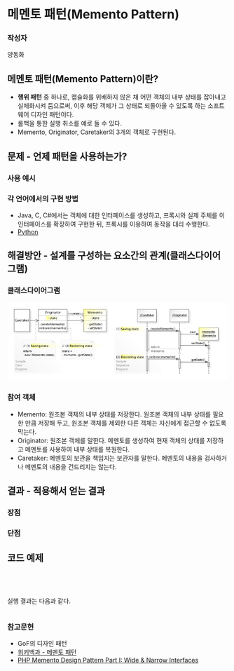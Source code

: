 ﻿# 메멘토 패턴(Memento Pattern)

### 작성자
양동화


## 메멘토 패턴(Memento Pattern)이란?
- **행위 패턴** 중 하나로, 캡슐화를 위배하지 않은 채 어떤 객체의 내부 상태를 잡아내고 실체화시켜 둠으로써, 이후 해당 객체가 그 상태로 되돌아올 수 있도록 하는 소프트웨어 디자인 패턴이다.
- 롤백을 통한 실행 취소를 예로 들 수 있다.
- Memento, Originator, Caretaker의 3개의 객체로 구현된다. 


## 문제 - 언제 패턴을 사용하는가?

### 사용 예시

### 각 언어에서의 구현 방법
- Java, C, C#에서는 객체에 대한 인터페이스를 생성하고, 프록시와 실제 주체를 이 인터페이스를 확장하여 구현한 뒤, 프록시를 이용하여 동작을 대리 수행한다.
- [Python](https://sourcemaking.com/design_patterns/proxy/python/1)


## 해결방안 - 설계를 구성하는 요소간의 관계(클래스다이어그램)
### 클래스다이어그램
![UML_Proxy](./img/W3sDesign_Memento_Design_Pattern_UML.jpg)

### 참여 객체
- Memento: 원조본 객체의 내부 상태를 저장한다. 원조본 객체의 내부 상태를 필요한 만큼 저장해 두고, 원조본 객체를 제외한 다른 객체는 자신에게 접근할 수 없도록 막는다.
- Originator: 원조본 객체를 말한다. 메멘토를 생성하여 현재 객체의 상태를 저장하고 메멘토를 사용하여 내부 상태를 복원한다.
- Caretaker: 메멘토의 보관을 책임지는 보관자를 말한다. 메멘토의 내용을 검사하거나 메멘토의 내용을 건드리지는 않는다.


## 결과 - 적용해서 얻는 결과
### 장점

### 단점


## 코드 예제


```java
```



```java
```

```java
```

```java
```

실행 결과는 다음과 같다.

```
```


### 참고문헌
- GoF의 디자인 패턴
- [위키백과 - 메멘토 패턴](https://ko.wikipedia.org/wiki/%EB%A9%94%EB%A9%98%ED%86%A0_%ED%8C%A8%ED%84%B4)
- [PHP Memento Design Pattern Part I: Wide & Narrow Interfaces](http://www.php5dp.com/php-memento-design-pattern-part-i-wide-narrow-interfaces/)
